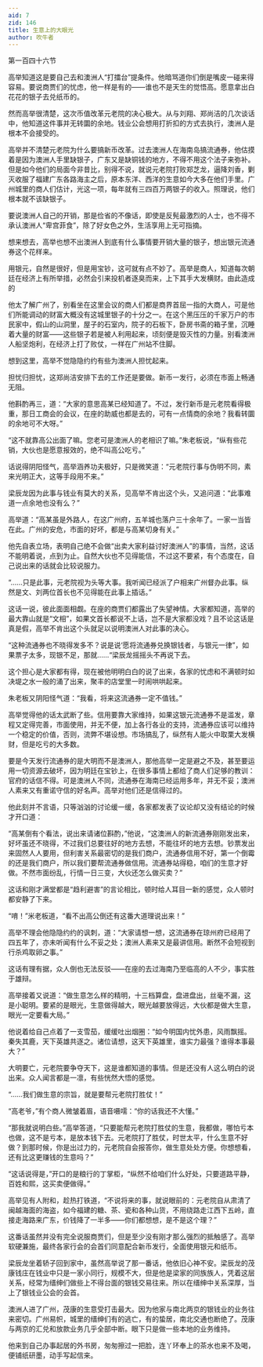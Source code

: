 ```yaml
---
aid: 7
zid: 146
title: 生意上的大眼光
author: 吹牛者
---
```


第一百四十六节

高举知道这是要自己去和澳洲人“打擂台”提条件。他暗骂道你们倒是嘴皮一碰来得容易。要说商贾们的忧虑，他一样是有的――谁也不是天生的觉悟高。愿意拿出白花花的银子去兑纸币的。

然而高举很清楚，这次币值改革元老院的决心极大。从与刘翔、郑尚洁的几次谈话中，他知道这件事并无转圜的余地。钱业公会想用打折扣的方式去执行，澳洲人是根本不会接受的。

高举并不清楚元老院为什么要搞新币改革。过去澳洲人在海南岛搞流通券，他估摸着是因为澳洲人手里缺银子，广东又是缺铜钱的地方，不得不用这个法子来弥补。但是如今他们的局面今非昔比，别得不说，就说元老院打败郑芝龙，逼降刘香，剿灭收服了福建广东各路海主之后，原本东洋、西洋的生意如今大多在他们手里。广州城里的商人们估计，光这一项，每年就有三四百万两银子的收入。照理说，他们根本就不该缺银子。

要说澳洲人自己的开销，那是俭省的不像话，即使是反髡最激烈的人士，也不得不承认澳洲人“卑宫菲食”，除了好女色之外，生活享用上无可指摘。

想来想去，高举也想不出澳洲人到底有什么事情要开销大量的银子，想出银元流通券这个花样来。

用银元，自然是很好，但是用宝钞，这可就有点不妙了。高举是商人，知道每次朝廷在经济上有所举措，必然会引来投机者逐臭而来，上下其手大发横财。由此造成的

他太了解广州了，别看坐在这里会议的商人们都是商界首屈一指的大商人，可是他们所能调动的财富大概没有这城里银子的十分之一。在这个黑压压的千家万户的市民家中，假山的山洞里，屋子的石室内，院子的石板下，卧房书斋的箱子里，沉睡着大量的财富――这些银子若是被人利用起来，顷刻便是毁灭性的力量。别看澳洲人船坚炮利，在经济上打了败仗，一样在广州站不住脚。

想到这里，高举不觉隐隐约约有些为澳洲人担忧起来。

担忧归担忧，这郑尚洁安排下去的工作还是要做。新币一发行，必须在市面上畅通无阻。

他斟酌再三，道：“大家的意思高某已经知道了。不过，发行新币是元老院看得极重，那日工商会的会议，在座的助威也都是去的，可有一点情商的余地？我看转圜的余地可不大呀。”

“这不就靠高公出面了嘛。您老可是澳洲人的老相识了嘛。”朱老板说，“纵有些花销，大伙也是愿意报效的，绝不叫高公吃亏。”

话说得阴阳怪气，高举涵养功夫极好，只是微笑道：“元老院行事与伪明不同，素来光明正大，这等手段用不来。”

梁辰龙因为此事与钱业有莫大的关系，见高举不肯出这个头，又追问道：“此事难道一点余地也没有么？”

高举道：“高某虽是外路人，在这广州府，五羊城也落户三十余年了。一家一当皆在此。广州的安危，市面的好坏，都是与高某切身有关。”

他先自表立场，表明自己绝不会做“出卖大家利益讨好澳洲人”的事情，当然，这话不能明着说，点到为止。自然大伙也不见得能信，不过这不要紧，有个态度在，自己说出来的话就会比较说服力。

“……只是此事，元老院视为头等大事。我听闻已经派了户相来广州督办此事。纵然是文、刘两位首长也不见得能在此事上插话。”

这话一说，彼此面面相觑。在座的商贾们都露出了失望神情。大家都知道，高举的最大靠山就是“文相”，如果文首长都说不上话，岂不是大家都没戏？且不论这话是真是假，高举不肯出这个头就足以说明澳洲人对此事的决心。

“这种流通券也不晓得发多不？说是说‘愿将流通券兑换银钱者，与银元一律”，如果票子太多，现银不足，那就……“梁辰龙摇摇头不再说下去。

这个担心是大家都有得，现在被他明明白白的说了出来，各家的忧虑和不满顿时如决堤之水一般的涌了出来，聚丰的店堂里一时闹哄哄起来。

朱老板又阴阳怪气道：“我看，将来这流通券一定不值钱。”

高举觉得他的话太武断了些。信用要靠大家维持，如果这银元流通券不是滥发，章程又定得完善，市面使用，并无不便，加上各行各业的支持，流通券应该可以维持一个稳定的价值，否则，流弊不堪设想。市场搞乱了，纵然有人能火中取栗大发横财，但是吃亏的大多数。

要是今天发行流通券的是大明而不是澳洲人，那他高举一定是避之不及，甚至要运用一切资源去破坏，因为明廷在宝钞上，在很多事情上都给了商人们足够的教训：官府的话信不得。可是澳洲人不同，流通券在海南已经运用多年，并无不妥；澳洲人素来又有重诺守信的好名声。高举对他们还是信得过的。

他此刻并不言语，只等汹汹的讨论缓一缓，各家都发表了议论却又没有结论的时候才开口道：

“高某倒有个看法，说出来请诸位斟酌，”他说，“这澳洲人的新流通券刚刚发出来，好坏虽还不晓得，不过我们总要往好的地方去想，不能往坏的地方去想。钞票发出来固然人人要用，但利害关系最密切的是我们商户，流通券信用不好，第一个倒霉的还是我们商户，所以我们要帮流通券做信用。流通券站得稳，咱们的生意才好做。不然市面纷乱，行情一日三变，大伙还怎么做买卖？”

这话和刚才满堂都是“趋利避害”的言论相比，顿时给人耳目一新的感觉，众人顿时都安静了下来。

“唷！”米老板道，“看不出高公倒还有这番大道理说出来！”

高举不理会他隐隐约约的讽刺，道：“大家请想一想，这流通券在琼州府已经用了四五年了，亦未听闻有什么不妥之处；澳洲人素来又是最讲信用。断然不会短视到行杀鸡取卵之事。”

这话有理有据，众人倒也无法反驳――在座的去过海南乃至临高的人不少，事实胜于雄辩。

高举接着又说道：“做生意怎么样的精明，十三档算盘，盘进盘出，丝毫不漏，这是小聪明。要紧的是眼光，生意做得越大，眼光越要放得远，大伙都是做大生意，眼光一定要看大局。”

他说着给自己点着了一支雪茄，缓缓吐出烟圈：“如今明国内忧外患，风雨飘摇。秦失其鹿，天下英雄共逐之。诸位请想，这天下英雄里，谁实力最强？谁得本事最大？”

大明要亡，元老院要争夺天下，这是谁都知道的事情。但是还没有人这么明白的说出来。众人闻言都是一凛，有些恍然大悟的感觉。

“……我们做生意的宗旨，就是要帮元老院打胜仗！”

“高老爷，”有个商人微皱着眉，语音嗫嚅：“你的话我还不大懂。”

“那我就说明白些。”高举答道，“只要能帮元老院打胜仗的生意，我都做，哪怕亏本也做，这不是亏本，是放本钱下去。元老院打了胜仗，时世太平，什么生意不好做？到那时候，你是出过力的，元老院自会报答你，做生意处处方便。你想想看，还有比这更赚钱的生意吗？”

“这话说得是，”开口的是粮行的丁掌柜，“纵然不给咱们什么好处，只要道路平静，百姓和熙，这买卖便做得。”

高举见有人附和，趁热打铁道，“不说将来的事，就说眼前的：元老院自从肃清了闽越海面的海盗，如今福建的糖、茶、瓷和各种山货，不用绕路走江西下五岭，直接走海路来广东，价钱降了一半多――你们都想想，是不是这个理？”

这番话虽然并没有完全说服商贾们，但是至少没有刚才那么强烈的抵触感了。高举软硬兼施，最终各家行会的会首们同意配合新币发行，全面使用银元和纸币。

梁辰龙坐着轿子回到家中，虽然高举说了那一番话，他依旧心神不安。梁辰龙的茂康钱庄在钱业中只是一家小同行，规模不大，但是他是梁家的同族族人，凭着这层关系，经常为缙绅们做些上不得台面的银钱交易往来。所以在缙绅中关系深厚，当上了银钱业公会的会首。

澳洲人进了广州，茂康的生意受打击最大。因为他家与南北两京的银钱业的业务往来密切。广州易帜，城里的缙绅们有的逃亡，有的蛰居，南北交通也断绝了。茂康与两京的汇兑和放款业务几乎全部中断。眼下只是做一些本地的业务维持。

他来到自己办事起居的外书房，匆匆擦过一把脸，连丫环奉上的茶水也来不及喝，便铺纸研墨，动手写起信来。
